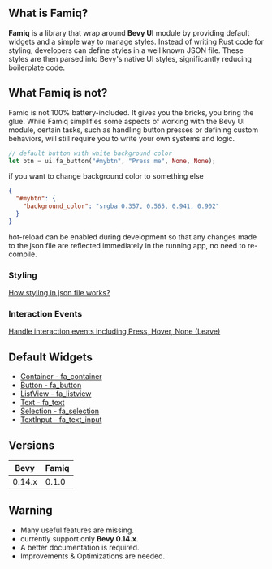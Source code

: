 ## What is Famiq?
**Famiq** is a library that wrap around **Bevy UI** module by providing default
widgets and a simple way to manage styles. Instead of writing Rust code for styling,
developers can define styles in a well known JSON file. These styles are then parsed
into Bevy's native UI styles, significantly reducing boilerplate code.

## What Famiq is not?
Famiq is not 100% battery-included. It gives you the bricks, you bring the glue.
While Famiq simplifies some aspects of working with the Bevy UI module, certain tasks,
such as handling button presses or defining custom behaviors, will still require you to
write your own systems and logic.

```rust
// default button with white background color
let btn = ui.fa_button("#mybtn", "Press me", None, None);
```
if you want to change background color to something else
```json
{
  "#mybtn": {
    "background_color": "srgba 0.357, 0.565, 0.941, 0.902"
  }
}
```
hot-reload can be enabled during development so that any changes made to the json file
are reflected immediately in the running app, no need to re-compile.

### Styling
[How styling in json file works?](https://muongkimhong.github.io/famiq/styling)

### Interaction Events
[Handle interaction events including Press, Hover, None (Leave)](https://muongkimhong.github.io/famiq/interactionevents)

## Default Widgets
- [Container - fa_container](https://muongkimhong.github.io/famiq/widgets/container)
- [Button - fa_button](https://muongkimhong.github.io/famiq/widgets/button)
- [ListView - fa_listview](https://muongkimhong.github.io/famiq/widgets/listview)
- [Text - fa_text](https://muongkimhong.github.io/famiq/widgets/text)
- [Selection - fa_selection](https://muongkimhong.github.io/famiq/widgets/selection)
- [TextInput - fa_text_input](https://muongkimhong.github.io/famiq/widgets/textinput)

## Versions
| Bevy     | Famiq |
|----------|----------|
| 0.14.x   | 0.1.0    |

## Warning
- Many useful features are missing.
- currently support only **Bevy 0.14.x**.
- A better documentation is required.
- Improvements & Optimizations are needed.
